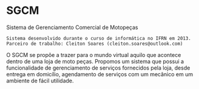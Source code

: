 # SGCM
Sistema de Gerenciamento Comercial de Motopeças
  
    Sistema desenvolvido durante o curso de informática no IFRN em 2013.
    Parceiro de trabalho: Cleiton Soares (cleiton.soares@outlook.com)
  
O SGCM se propõe a trazer para o mundo virtual aquilo que acontece dentro de uma loja de moto peças. Propomos um sistema que possui a  funcionalidade de gerenciamento de serviços fornecidos pela loja, desde entrega em domicílio, agendamento de serviços com um mecânico em um ambiente de fácil utilidade. 
